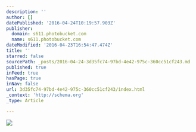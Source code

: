 ```yaml
---
description: ''
author: []
datePublished: '2016-04-24T10:19:57.903Z'
publisher:
  domain: s611.photobucket.com
  name: s611.photobucket.com
dateModified: '2016-04-23T16:54:47.474Z'
title: ''
starred: false
sourcePath: _posts/2016-04-24-3d35fc74-97bd-4e42-975c-360cc51cf243.md
published: true
inFeed: true
hasPage: true
inNav: false
url: 3d35fc74-97bd-4e42-975c-360cc51cf243/index.html
_context: 'http://schema.org'
_type: Article

---
```

![](http://i611.photobucket.com/albums/tt191/Leda_Grace_Rasmussen/2016-04-21%2020.29.18_zps8xmmxicy.jpg?1461429577970&1461429588771&1461429602723&1461429624431)